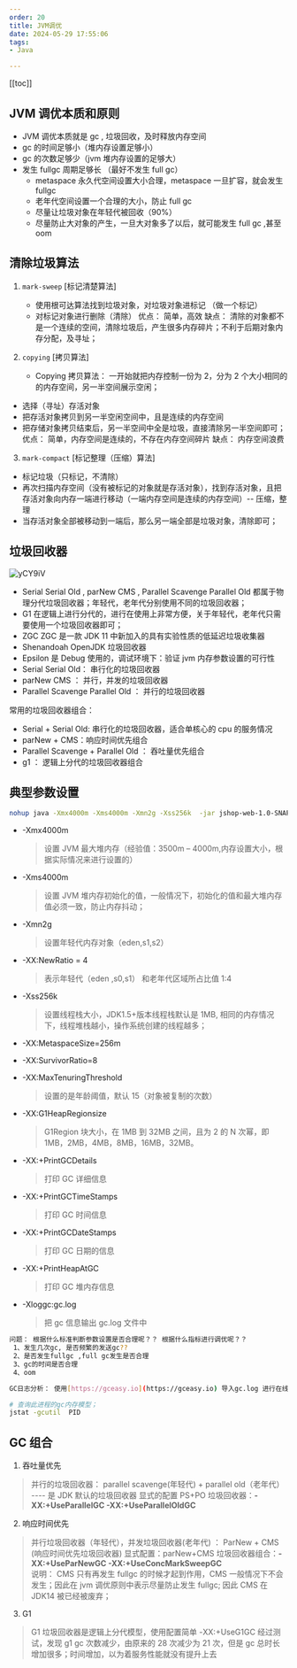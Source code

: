 ```yaml
---
order: 20
title: JVM调优
date: 2024-05-29 17:55:06
tags:
- Java

---
```


<!-- more -->

[[toc]]

## JVM 调优本质和原则

- JVM 调优本质就是 gc , 垃圾回收，及时释放内存空间
- gc 的时间足够小（堆内存设置足够小）
- gc 的次数足够少（jvm 堆内存设置的足够大）
- 发生 fullgc 周期足够长 （最好不发生 full gc）
  - metaspace 永久代空间设置大小合理，metaspace 一旦扩容，就会发生 fullgc
  - 老年代空间设置一个合理的大小，防止 full gc
  - 尽量让垃圾对象在年轻代被回收（90%）
  - 尽量防止大对象的产生，一旦大对象多了以后，就可能发生 full gc ,甚至 oom

## 清除垃圾算法

1. `mark-sweep` [标记清楚算法]

   - 使用根可达算法找到垃圾对象，对垃圾对象进标记 （做一个标记）
   - 对标记对象进行删除（清除）
     优点： 简单，高效
     缺点： 清除的对象都不是一个连续的空间，清除垃圾后，产生很多内存碎片；不利于后期对象内存分配，及寻址；

2. `copying` [拷贝算法]
   - Copying 拷贝算法： 一开始就把内存控制一份为 2，分为 2 个大小相同的的内存空间，另一半空间展示空闲；

- 选择（寻址）存活对象
- 把存活对象拷贝到另一半空闲空间中，且是连续的内存空间
- 把存储对象拷贝结束后，另一半空间中全是垃圾，直接清除另一半空间即可；
  优点： 简单，内存空间是连续的，不存在内存空间碎片
  缺点： 内存空间浪费

3. `mark-compact` [标记整理（压缩）算法]

- 标记垃圾（只标记，不清除）
- 再次扫描内存空间（没有被标记的对象就是存活对象），找到存活对象，且把存活对象向内存一端进行移动（一端内存空间是连续的内存空间）-- 压缩，整理
- 当存活对象全部被移动到一端后，那么另一端全部是垃圾对象，清除即可；

## 垃圾回收器

![yCY9iV](https://s3.ax1x.com/2021/01/29/yCY9iV.png)

- Serial Serial Old , parNew CMS , Parallel Scavenge Parallel Old 都属于物理分代垃圾回收器；年轻代，老年代分别使用不同的垃圾回收器；
- G1 在逻辑上进行分代的，进行在使用上非常方便，关于年轻代，老年代只需要使用一个垃圾回收器即可；
- ZGC ZGC 是一款 JDK 11 中新加入的具有实验性质的低延迟垃圾收集器
- Shenandoah OpenJDK 垃圾回收器
- Epsilon 是 Debug 使用的，调试环境下：验证 jvm 内存参数设置的可行性
- Serial Serial Old： 串行化的垃圾回收器
- parNew CMS ： 并行，并发的垃圾回收器
- Parallel Scavenge Parallel Old ： 并行的垃圾回收器

常用的垃圾回收器组合：

- Serial + Serial Old: 串行化的垃圾回收器，适合单核心的 cpu 的服务情况
- parNew + CMS：响应时间优先组合
- Parallel Scavenge + Parallel Old ： 吞吐量优先组合
- g1 ： 逻辑上分代的垃圾回收器组合

## 典型参数设置

```bash
nohup java -Xmx4000m -Xms4000m -Xmn2g -Xss256k  -jar jshop-web-1.0-SNAPSHOT.jar --spring.config.addition-location=application.yaml > jshop.log 2>&1 &
```

- -Xmx4000m
  > 设置 JVM 最大堆内存（经验值：3500m – 4000m,内存设置大小，根据实际情况来进行设置的）
- -Xms4000m
  > 设置 JVM 堆内存初始化的值，一般情况下，初始化的值和最大堆内存值必须一致，防止内存抖动；
- -Xmn2g
  > 设置年轻代内存对象（eden,s1,s2）
- -XX:NewRatio = 4
  > 表示年轻代（eden ,s0,s1） 和老年代区域所占比值 1:4
- -Xss256k
  > 设置线程栈大小，JDK1.5+版本线程栈默认是 1MB, 相同的内存情况下，线程堆栈越小，操作系统创建的线程越多；
- -XX:MetaspaceSize=256m
- -XX:SurvivorRatio=8
- -XX:MaxTenuringThreshold
  > 设置的是年龄阈值，默认 15（对象被复制的次数）
- -XX:G1HeapRegionsize

  > G1Region 块大小，在 1MB 到 32MB 之间，且为 2 的 N 次幂，即 1MB，2MB，4MB，8MB，16MB，32MB。

- -XX:+PrintGCDetails
  > 打印 GC 详细信息
- -XX:+PrintGCTimeStamps
  > 打印 GC 时间信息
- -XX:+PrintGCDateStamps
  > 打印 GC 日期的信息
- -XX:+PrintHeapAtGC
  > 打印 GC 堆内存信息
- -Xloggc:gc.log
  > 把 gc 信息输出 gc.log 文件中

```bash
问题： 根据什么标准判断参数设置是否合理呢？？ 根据什么指标进行调优呢？？
 1、发生几次gc, 是否频繁的发送gc??
 2、是否发生fullgc ,full gc发生是否合理
 3、gc的时间是否合理
 4、oom

GC日志分析： 使用[https://gceasy.io](https://gceasy.io) 导入gc.log 进行在线分析即可;

# 查询此进程的gc内存模型；
jstat -gcutil  PID
```

## GC 组合

1. 吞吐量优先

> 并行的垃圾回收器： parallel scavenge(年轻代) + parallel old（老年代） ---- 是 JDK 默认的垃圾回收器
> 显式的配置 PS+PO 垃圾回收器：**-XX:+UseParallelGC -XX:+UseParallelOldGC**

2. 响应时间优先

> 并行垃圾回收器（年轻代），并发垃圾回收器(老年代) ： ParNew + CMS (响应时间优先垃圾回收器)
> 显式配置：parNew+CMS 垃圾回收器组合：**-XX:+UseParNewGC -XX:+UseConcMarkSweepGC**  
> 说明： CMS 只有再发生 fullgc 的时候才起到作用，CMS 一般情况下不会发生；因此在 jvm 调优原则中表示尽量防止发生 fullgc;
> 因此 CMS 在 JDK14 被已经被废弃；

3. G1

> G1 垃圾回收器是逻辑上分代模型，使用配置简单
> -XX:+UseG1GC
> 经过测试，发现 g1 gc 次数减少，由原来的 28 次减少为 21 次，但是 gc 总时长增加很多；时间增加，以为着服务性能就没有提升上去
